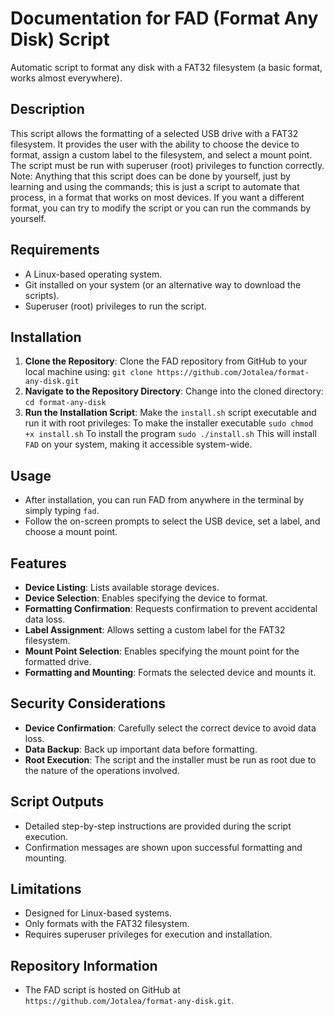 # Documentation for FAD (Format Any Disk) Script
Automatic script to format any disk with a FAT32 filesystem (a basic format, works almost everywhere).

## Description
This script allows the formatting of a selected USB drive with a FAT32 filesystem. It provides the user with the ability to choose the device to format, assign a custom label to the filesystem, and select a mount point. The script must be run with superuser (root) privileges to function correctly.
Note: Anything that this script does can be done by yourself, just by learning and using the commands; this is just a script to automate that process, in a format that works on most devices. If you want a different format, you can try to modify the script or you can run the commands by yourself.

## Requirements
- A Linux-based operating system.
- Git installed on your system (or an alternative way to download the scripts).
- Superuser (root) privileges to run the script.

## Installation
1. **Clone the Repository**: Clone the FAD repository from GitHub to your local machine using:
```git clone https://github.com/Jotalea/format-any-disk.git```
2. **Navigate to the Repository Directory**: Change into the cloned directory:
```cd format-any-disk```
3. **Run the Installation Script**: Make the `install.sh` script executable and run it with root privileges:
To make the installer executable
```sudo chmod +x install.sh```
To install the program
```sudo ./install.sh```
This will install `FAD` on your system, making it accessible system-wide.

## Usage
- After installation, you can run FAD from anywhere in the terminal by simply typing `fad`.
- Follow the on-screen prompts to select the USB device, set a label, and choose a mount point.

## Features
- **Device Listing**: Lists available storage devices.
- **Device Selection**: Enables specifying the device to format.
- **Formatting Confirmation**: Requests confirmation to prevent accidental data loss.
- **Label Assignment**: Allows setting a custom label for the FAT32 filesystem.
- **Mount Point Selection**: Enables specifying the mount point for the formatted drive.
- **Formatting and Mounting**: Formats the selected device and mounts it.

## Security Considerations
- **Device Confirmation**: Carefully select the correct device to avoid data loss.
- **Data Backup**: Back up important data before formatting.
- **Root Execution**: The script and the installer must be run as root due to the nature of the operations involved.

## Script Outputs
- Detailed step-by-step instructions are provided during the script execution.
- Confirmation messages are shown upon successful formatting and mounting.

## Limitations
- Designed for Linux-based systems.
- Only formats with the FAT32 filesystem.
- Requires superuser privileges for execution and installation.

## Repository Information
- The FAD script is hosted on GitHub at `https://github.com/Jotalea/format-any-disk.git`.
